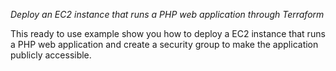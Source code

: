 *Deploy an EC2 instance that runs a PHP web application through Terraform*



This ready to use example show you how to deploy a EC2 instance that runs a PHP web application and create a security group to make the application publicly accessible.


